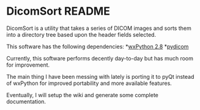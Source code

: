 DicomSort README
================

DicomSort is a utility that takes a series of DICOM images and sorts them into
a directory tree based upon the header fields selected.

This software has the following dependencies:
*[wxPython 2.8](http://www.wxpython.org/download.php)
*[pydicom](http://code.google.com/p/pydicom/)

Currently, this software performs decently day-to-day but has much room for
improvement.

The main thing I have been messing with lately is porting it to pyQt instead
of wxPython for improved portability and more available features.

Eventually, I will setup the wiki and generate some complete documentation.
